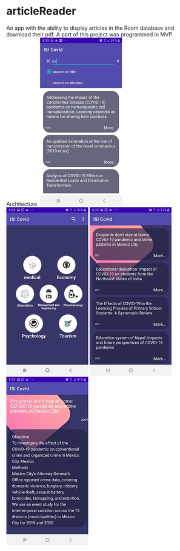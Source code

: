 # articleReader
An app with the ability to display articles in the Room database and download their pdf. A part of this project was programmed in MVP Architecture.
![Screenshot Dark](a.jpg)  ![Screenshot Dark](b.jpg) ![Screenshot Dark](c.jpg) ![Screenshot Dark](d.jpg) 
